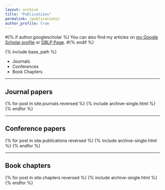 ```yaml
---
layout: archive
title: "Publications"
permalink: /publications/
author_profile: true
---
```


#{% if author.googlescholar %}
  You can also find my articles on <u><a
  href="{{author.googlescholar}}">my Google Scholar profile</a></u> or
  <u><a href="https://dblp.org/pid/d/MassimilianoDiPenta.html">DBLP Page</a></u>.
#{% endif %}

{% include base_path %}

<ul>
<li><a href="#journals"></a>Journals</li>
<li><a href="#conferences"></a>Conferences</li>
<li><a href="#chapters"></a>Book Chapters</li>
</ul>

<hr/>

<h2>Journal papers</h2>
<a name="journals"/>

{% for post in site.journals reversed %}
  {% include archive-single.html %}
  {% endfor %}

<hr/>

<h2>Conference papers</h2>
<a name="conferences"/>
{% for post in site.publications reversed %}
  {% include archive-single.html %}
{% endfor %}

<hr/>

<h2>Book chapters</h2>
<a name="chapters"/>
{% for post in site.chapters reversed %}
  {% include archive-single.html %}
{% endfor %}
